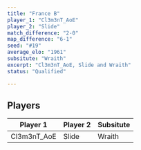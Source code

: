 ```yaml
---
title: "France B"
player_1: "Cl3m3nT_AoE"
player_2: "Slide"
match_difference: "2-0"
map_difference: "6-1"
seed: "#19"
average_elo: "1961"
subsitute: "Wraith"
excerpt: "Cl3m3nT_AoE, Slide and Wraith"
status: "Qualified"

---
```

## Players

| Player 1 | Player 2 | Subsitute |
| -- | -- | -- |
| Cl3m3nT_AoE | Slide | Wraith |
